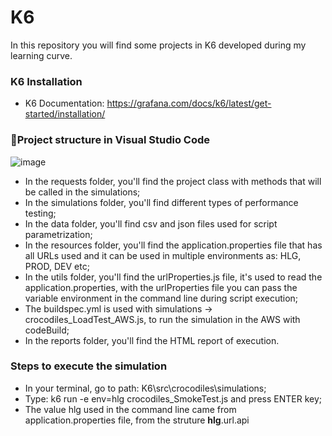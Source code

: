 # K6
In this repository you will find some projects in K6 developed during my learning curve.

### **K6 Installation**
- K6 Documentation: https://grafana.com/docs/k6/latest/get-started/installation/

### 📂**Project structure in Visual Studio Code**
![image](https://github.com/almeidas-tatiane/K6/assets/68197687/57b04897-2322-4df9-8b34-9c0368dfdca2)

- In the requests folder, you'll find the project class with methods that will be called in the simulations;
- In the simulations folder, you'll find different types of performance testing;
- In the data folder, you'll find csv and json files used for script parametrization;
- In the resources folder, you'll find the application.properties file that has all URLs used and it can be used in multiple environments as: HLG, PROD, DEV etc;
- In the utils folder, you'll find the urlProperties.js file, it's used to read the application.properties, with the urlProperties file you can pass the variable environment in the command line during script execution;
- The buildspec.yml is used with simulations -> crocodiles_LoadTest_AWS.js, to run the simulation in the AWS with codeBuild;
- In the reports folder, you'll find the HTML report of execution.


### **Steps to execute the simulation**
- In your terminal, go to path: K6\src\crocodiles\simulations;
- Type: k6 run -e env=hlg crocodiles_SmokeTest.js and press ENTER key;
- The value hlg used in the command line came from application.properties file, from the struture **hlg**.url.api

